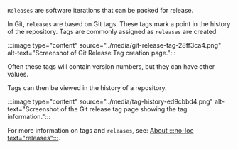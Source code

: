 `Releases` are software iterations that can be packed for release.

In Git, `releases` are based on Git tags. These tags mark a point in the history of the repository. Tags are commonly assigned as `releases` are created.

:::image type="content" source="../media/git-release-tag-28ff3ca4.png" alt-text="Screenshot of Git Release Tag creation page.":::

Often these tags will contain version numbers, but they can have other values.

Tags can then be viewed in the history of a repository.

:::image type="content" source="../media/tag-history-ed9cbbd4.png" alt-text="Screenshot of the Git release tag page showing the tag information.":::

For more information on tags and `releases`, see: [About :::no-loc text="releases":::](https://docs.github.com/repositories/releasing-projects-on-github/about-releases).
